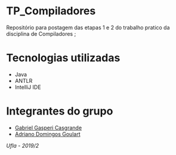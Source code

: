 # TP_Compiladores

  Repositório para postagem das etapas 1 e 2 do trabalho pratico da disciplina de Compiladores ;
  
# Tecnologias utilizadas
   - Java
   - ANTLR
   - IntelliJ IDE
   
# Integrantes do grupo

   - [Gabriel Gasperi Casgrande](https://github.com/gabrielcasag)
   - [Adriano Domingos Goulart](https://github.com/adrianodg)

*Ufla - 2019/2*
